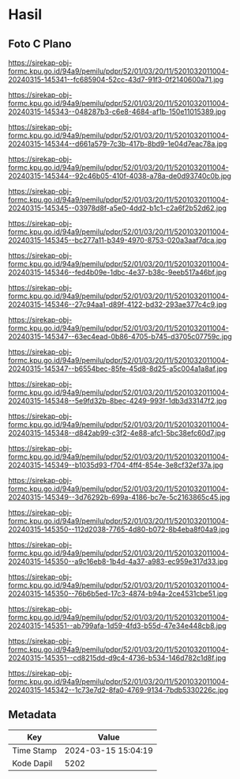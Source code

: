 # Hasil

## Foto C Plano

https://sirekap-obj-formc.kpu.go.id/94a9/pemilu/pdpr/52/01/03/20/11/5201032011004-20240315-145341--fc685904-52cc-43d7-91f3-0f2140600a71.jpg

https://sirekap-obj-formc.kpu.go.id/94a9/pemilu/pdpr/52/01/03/20/11/5201032011004-20240315-145343--048287b3-c6e8-4684-af1b-150e11015389.jpg

https://sirekap-obj-formc.kpu.go.id/94a9/pemilu/pdpr/52/01/03/20/11/5201032011004-20240315-145344--d661a579-7c3b-417b-8bd9-1e04d7eac78a.jpg

https://sirekap-obj-formc.kpu.go.id/94a9/pemilu/pdpr/52/01/03/20/11/5201032011004-20240315-145344--92c46b05-410f-4038-a78a-de0d93740c0b.jpg

https://sirekap-obj-formc.kpu.go.id/94a9/pemilu/pdpr/52/01/03/20/11/5201032011004-20240315-145345--03978d8f-a5e0-4dd2-b1c1-c2a6f2b52d62.jpg

https://sirekap-obj-formc.kpu.go.id/94a9/pemilu/pdpr/52/01/03/20/11/5201032011004-20240315-145345--bc277a11-b349-4970-8753-020a3aaf7dca.jpg

https://sirekap-obj-formc.kpu.go.id/94a9/pemilu/pdpr/52/01/03/20/11/5201032011004-20240315-145346--fed4b09e-1dbc-4e37-b38c-9eeb517a46bf.jpg

https://sirekap-obj-formc.kpu.go.id/94a9/pemilu/pdpr/52/01/03/20/11/5201032011004-20240315-145346--27c94aa1-d89f-4122-bd32-293ae377c4c9.jpg

https://sirekap-obj-formc.kpu.go.id/94a9/pemilu/pdpr/52/01/03/20/11/5201032011004-20240315-145347--63ec4ead-0b86-4705-b745-d3705c07759c.jpg

https://sirekap-obj-formc.kpu.go.id/94a9/pemilu/pdpr/52/01/03/20/11/5201032011004-20240315-145347--b6554bec-85fe-45d8-8d25-a5c004a1a8af.jpg

https://sirekap-obj-formc.kpu.go.id/94a9/pemilu/pdpr/52/01/03/20/11/5201032011004-20240315-145348--5e9fd32b-8bec-4249-993f-1db3d33147f2.jpg

https://sirekap-obj-formc.kpu.go.id/94a9/pemilu/pdpr/52/01/03/20/11/5201032011004-20240315-145348--d842ab99-c3f2-4e88-afc1-5bc38efc60d7.jpg

https://sirekap-obj-formc.kpu.go.id/94a9/pemilu/pdpr/52/01/03/20/11/5201032011004-20240315-145349--b1035d93-f704-4ff4-854e-3e8cf32ef37a.jpg

https://sirekap-obj-formc.kpu.go.id/94a9/pemilu/pdpr/52/01/03/20/11/5201032011004-20240315-145349--3d76292b-699a-4186-bc7e-5c2163865c45.jpg

https://sirekap-obj-formc.kpu.go.id/94a9/pemilu/pdpr/52/01/03/20/11/5201032011004-20240315-145350--112d2038-7765-4d80-b072-8b4eba8f04a9.jpg

https://sirekap-obj-formc.kpu.go.id/94a9/pemilu/pdpr/52/01/03/20/11/5201032011004-20240315-145350--a9c16eb8-1b4d-4a37-a983-ec959e317d33.jpg

https://sirekap-obj-formc.kpu.go.id/94a9/pemilu/pdpr/52/01/03/20/11/5201032011004-20240315-145350--76b6b5ed-17c3-4874-b94a-2ce4531cbe51.jpg

https://sirekap-obj-formc.kpu.go.id/94a9/pemilu/pdpr/52/01/03/20/11/5201032011004-20240315-145351--ab799afa-1d59-4fd3-b55d-47e34e448cb8.jpg

https://sirekap-obj-formc.kpu.go.id/94a9/pemilu/pdpr/52/01/03/20/11/5201032011004-20240315-145351--cd8215dd-d9c4-4736-b534-146d782c1d8f.jpg

https://sirekap-obj-formc.kpu.go.id/94a9/pemilu/pdpr/52/01/03/20/11/5201032011004-20240315-145342--1c73e7d2-8fa0-4769-9134-7bdb5330226c.jpg


## Metadata

| Key        | Value               |
| ---------- | ------------------- |
| Time Stamp | 2024-03-15 15:04:19 |
| Kode Dapil | 5202                |



